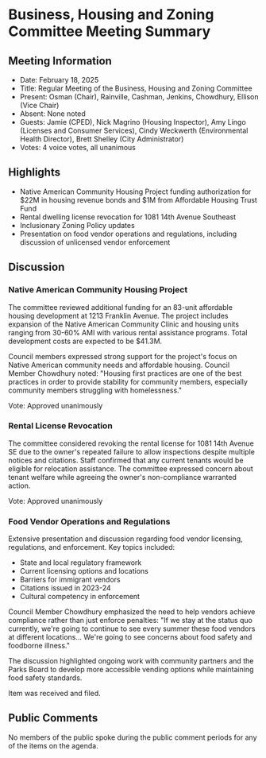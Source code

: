 # Business, Housing and Zoning Committee Meeting Summary

## Meeting Information
- Date: February 18, 2025
- Title: Regular Meeting of the Business, Housing and Zoning Committee
- Present: Osman (Chair), Rainville, Cashman, Jenkins, Chowdhury, Ellison (Vice Chair)
- Absent: None noted
- Guests: Jamie (CPED), Nick Magrino (Housing Inspector), Amy Lingo (Licenses and Consumer Services), Cindy Weckwerth (Environmental Health Director), Brett Shelley (City Administrator)
- Votes: 4 voice votes, all unanimous

## Highlights
- Native American Community Housing Project funding authorization for $22M in housing revenue bonds and $1M from Affordable Housing Trust Fund
- Rental dwelling license revocation for 1081 14th Avenue Southeast
- Inclusionary Zoning Policy updates
- Presentation on food vendor operations and regulations, including discussion of unlicensed vendor enforcement

## Discussion

### Native American Community Housing Project
The committee reviewed additional funding for an 83-unit affordable housing development at 1213 Franklin Avenue. The project includes expansion of the Native American Community Clinic and housing units ranging from 30-60% AMI with various rental assistance programs. Total development costs are expected to be $41.3M.

Council members expressed strong support for the project's focus on Native American community needs and affordable housing. Council Member Chowdhury noted: "Housing first practices are one of the best practices in order to provide stability for community members, especially community members struggling with homelessness."

Vote: Approved unanimously

### Rental License Revocation
The committee considered revoking the rental license for 1081 14th Avenue SE due to the owner's repeated failure to allow inspections despite multiple notices and citations. Staff confirmed that any current tenants would be eligible for relocation assistance. The committee expressed concern about tenant welfare while agreeing the owner's non-compliance warranted action.

Vote: Approved unanimously

### Food Vendor Operations and Regulations
Extensive presentation and discussion regarding food vendor licensing, regulations, and enforcement. Key topics included:
- State and local regulatory framework
- Current licensing options and locations
- Barriers for immigrant vendors
- Citations issued in 2023-24
- Cultural competency in enforcement

Council Member Chowdhury emphasized the need to help vendors achieve compliance rather than just enforce penalties: "If we stay at the status quo currently, we're going to continue to see every summer these food vendors at different locations... We're going to see concerns about food safety and foodborne illness."

The discussion highlighted ongoing work with community partners and the Parks Board to develop more accessible vending options while maintaining food safety standards.

Item was received and filed.

## Public Comments
No members of the public spoke during the public comment periods for any of the items on the agenda.
